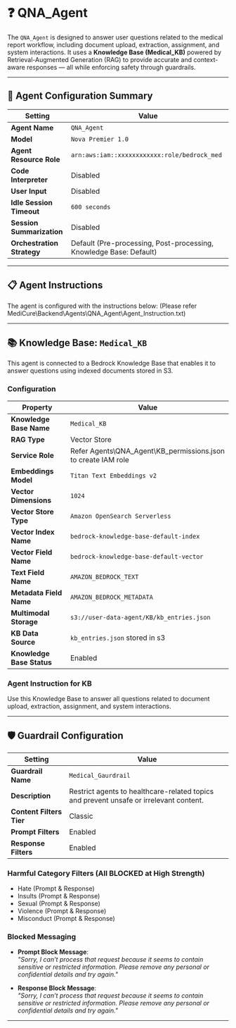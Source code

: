 # ❓ QNA_Agent

The `QNA_Agent` is designed to answer user questions related to the medical report workflow, including document upload, extraction, assignment, and system interactions. It uses a **Knowledge Base (Medical_KB)** powered by Retrieval-Augmented Generation (RAG) to provide accurate and context-aware responses — all while enforcing safety through guardrails.

---

## 🧠 Agent Configuration Summary

| Setting                     | Value                                                                |
|-----------------------------|----------------------------------------------------------------------|
| **Agent Name**              | `QNA_Agent`                                                          |
| **Model**                   | `Nova Premier 1.0`                                                   |
| **Agent Resource Role**     | `arn:aws:iam::xxxxxxxxxxxx:role/bedrock_med`                         |
| **Code Interpreter**        | Disabled                                                             |
| **User Input**              | Disabled                                                             |
| **Idle Session Timeout**    | `600 seconds`                                                        |
| **Session Summarization**   | Disabled                                                             |
| **Orchestration Strategy**  | Default (Pre-processing, Post-processing, Knowledge Base: Default)   |

---
## 📋 Agent Instructions

The agent is configured with the instructions below:
(Please refer  MediCure\Backend\Agents\QNA_Agent\Agent_Instruction.txt)

---

## 📚 Knowledge Base: `Medical_KB`

This agent is connected to a Bedrock Knowledge Base that enables it to answer questions using indexed documents stored in S3.

### Configuration

| Property                     | Value                                                                |
|------------------------------|----------------------------------------------------------------------|
| **Knowledge Base Name**      | `Medical_KB`                                                         |
| **RAG Type**                 | Vector Store                                                         |
| **Service Role**             | Refer Agents\QNA_Agent\KB_permissions.json to create IAM role        |
| **Embeddings Model**         | `Titan Text Embeddings v2`                                           | 
| **Vector Dimensions**        | `1024`                                                               |
| **Vector Store Type**        | `Amazon OpenSearch Serverless`                                       |
| **Vector Index Name**        | `bedrock-knowledge-base-default-index`                               |
| **Vector Field Name**        | `bedrock-knowledge-base-default-vector`                              |
| **Text Field Name**          | `AMAZON_BEDROCK_TEXT`                                                |
| **Metadata Field Name**      | `AMAZON_BEDROCK_METADATA`                                            |
| **Multimodal Storage**       | `s3://user-data-agent/KB/kb_entries.json`                            |
| **KB Data Source**           | `kb_entries.json` stored in s3                                       |
| **Knowledge Base Status**    | Enabled                                                              |

### Agent Instruction for KB

Use this Knowledge Base to answer all questions related to document upload, extraction, assignment, and system interactions.

---

## 🛡️ Guardrail Configuration

| Setting                        | Value                                                                                  |
|--------------------------------|----------------------------------------------------------------------------------------|
| **Guardrail Name**             | `Medical_Gaurdrail`                                                                    |
| **Description**                | Restrict agents to healthcare-related topics and prevent unsafe or irrelevant content. |
| **Content Filters Tier**       | Classic                                                                                |
| **Prompt Filters**             | Enabled                                                                                |
| **Response Filters**           | Enabled                                                                                |

### Harmful Category Filters (All BLOCKED at High Strength)

- Hate (Prompt & Response)
- Insults (Prompt & Response)
- Sexual (Prompt & Response)
- Violence (Prompt & Response)
- Misconduct (Prompt & Response)

### Blocked Messaging

- **Prompt Block Message**:  
  _"Sorry, I can’t process that request because it seems to contain sensitive or restricted information. Please remove any personal or confidential details and try again."_

- **Response Block Message**:  
  _"Sorry, I can’t process that request because it seems to contain sensitive or restricted information. Please remove any personal or confidential details and try again."_

---

